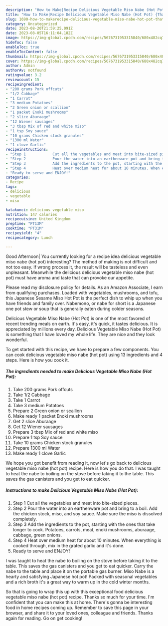 ```yaml
---
description: "How to Make|Recipe Delicious Vegetable Miso Nabe (Hot Pot) {That is Special"
title: "How to Make|Recipe Delicious Vegetable Miso Nabe (Hot Pot) {That is Special"
slug: 1690-how-to-makerecipe-delicious-vegetable-miso-nabe-hot-pot-that-is-special
category: Uncategorized
date: 2023-08-20T21:59:25.091Z
date: 2023-08-05T16:11:04.182Z
image: https://img-global.cpcdn.com/recipes/5676731953315840/680x482cq70/delicious-vegetable-miso-nabe-hot-pot-recipe-main-photo.jpg
hideToc: false
enableToc: true
enableTocContent: false
thumbnail: https://img-global.cpcdn.com/recipes/5676731953315840/680x482cq70/delicious-vegetable-miso-nabe-hot-pot-recipe-main-photo.jpg
cover: https://img-global.cpcdn.com/recipes/5676731953315840/680x482cq70/delicious-vegetable-miso-nabe-hot-pot-recipe-main-photo.jpg
author: Admin
authorAv: notfound
ratingvalue: 3.2
reviewcount: 15
recipeingredient:
- "200 grams Pork offcuts"
- "1/2 Cabbage"
- "1 Carrot"
- "3 medium Potatoes"
- "2 Green onion or scallion"
- "1 packet Enoki mushrooms"
- "2 slice Aburaage"
- "12 Wiener sausages"
- "3 tbsp Mix of red and white miso"
- "1 tsp Soy sauce"
- "10 grams Chicken stock granules"
- "1300 ml Water"
- "1 clove Garlic"
recipeinstructions:
- "Step 1            Cut all the vegetables and meat into bite-sized pieces."
- "Step 2            Pour the water into an earthenware pot and bring to a boil. Add the chicken stock, miso, and soy sauce. Make sure the miso is dissolved completely."
- "Step 3            Add the ingredients to the pot, starting with the ones that take longer to cook. Potatoes, carrots, meat, enoki mushrooms, aburaage, cabbage, green onions."
- "Step 4            Heat over medium heat for about 10 minutes. When everything is cooked through, mix in the grated garlic and it&#39;s done."
- "Ready to serve and ENJOY!"
categories:
- Recipe
tags:
- delicious
- vegetable
- miso

katakunci: delicious vegetable miso 
nutrition: 147 calories
recipecuisine: United Kingdom
preptime: "PT13M"
cooktime: "PT31M"
recipeyield: "4"
recipecategory: Lunch

---
```



Good Afternoon| You currently looking for a recipe idea delicious vegetable miso nabe (hot pot) interesting? The method of making is not difficult and not too easy. If wrong process it, the result will be tasteless and even unpleasant. Meanwhile the delicious delicious vegetable miso nabe (hot pot) must have aroma and taste that can provoke our appetite.





Please read my disclosure policy for details. As an Amazon Associate, I earn from qualifying purchases. Loaded with vegetables, mushrooms, and tofu, this Japanese Sesame Miso Hot Pot is the perfect dish to whip up when you have friends and family over. Nabemono, or nabe for short is a Japanese one pot stew or soup that is generally eaten during colder seasons.

Delicious Vegetable Miso Nabe (Hot Pot) is one of the most favored of recent trending meals on earth. It's easy, it's quick, it tastes delicious. It is appreciated by millions every day. Delicious Vegetable Miso Nabe (Hot Pot) is something that I have loved my whole life. They are nice and they look wonderful.


To get started with this recipe, we have to prepare a few components. You can cook delicious vegetable miso nabe (hot pot) using 13 ingredients and 4 steps. Here is how you cook it.

<!--inarticleads1-->

##### The ingredients needed to make Delicious Vegetable Miso Nabe (Hot Pot):

1. Take 200 grams Pork offcuts
1. Take 1/2 Cabbage
1. Take 1 Carrot
1. Take 3 medium Potatoes
1. Prepare 2 Green onion or scallion
1. Make ready 1 packet Enoki mushrooms
1. Get 2 slice Aburaage
1. Get 12 Wiener sausages
1. Prepare 3 tbsp Mix of red and white miso
1. Prepare 1 tsp Soy sauce
1. Take 10 grams Chicken stock granules
1. Prepare 1300 ml Water
1. Make ready 1 clove Garlic


We hope you got benefit from reading it, now let&#39;s go back to delicious vegetable miso nabe (hot pot) recipe. Here is how you do that. I was taught to heat the nabe to boiling on the stove before taking it to the table. This saves the gas canisters and you get to eat quicker. 

<!--inarticleads2-->

##### Instructions to make Delicious Vegetable Miso Nabe (Hot Pot):

1. Step 1            Cut all the vegetables and meat into bite-sized pieces.
1. Step 2            Pour the water into an earthenware pot and bring to a boil. Add the chicken stock, miso, and soy sauce. Make sure the miso is dissolved completely.
1. Step 3            Add the ingredients to the pot, starting with the ones that take longer to cook. Potatoes, carrots, meat, enoki mushrooms, aburaage, cabbage, green onions.
1. Step 4            Heat over medium heat for about 10 minutes. When everything is cooked through, mix in the grated garlic and it&#39;s done.
1. Ready to serve and ENJOY!

I was taught to heat the nabe to boiling on the stove before taking it to the table. This saves the gas canisters and you get to eat quicker. Carry the nabe to the table and place it on the portable gas burner. Miso Nabe is a hearty and satisfying Japanese hot pot! Packed with seasonal vegetables and a rich broth it&#39;s a great way to warm up in the cold winter months. 

So that is going to wrap this up with this exceptional food delicious vegetable miso nabe (hot pot) recipe. Thanks so much for your time. I'm confident that you can make this at home. There's gonna be interesting food in home recipes coming up. Remember to save this page in your browser, and share it to your loved ones, colleague and friends. Thanks again for reading. Go on get cooking!
